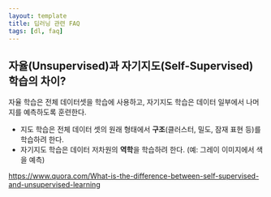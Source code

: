 ```yaml
---
layout: template
title: 딥러닝 관련 FAQ
tags: [dl, faq]
---
```


## 자율(Unsupervised)과 자기지도(Self-Supervised) 학습의 차이?

자율 학습은 전체 데이터셋을 학습에 사용하고, 자기지도 학습은 데이터 일부에서 나머지를 예측하도록 훈련한다.

* 지도 학습은 전체 데이터 셋의 원래 형태에서 **구조**(클러스터, 밀도, 잠재 표현 등)를 학습하려 한다.
* 자기지도 학습은 데이터 저차원의 **역학**을 학습하려 한다. (예: 그레이 이미지에서 색을 예측)

<https://www.quora.com/What-is-the-difference-between-self-supervised-and-unsupervised-learning>
